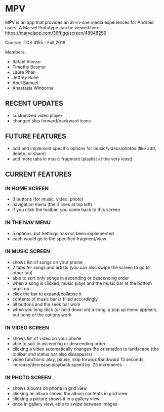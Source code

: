 # MPV
MPV is an app that provides an all-in-one media experiences for Android users.
A Marvel Prototype can be viewed here: https://marvelapp.com/36ffjgg/screen/48948259

Course: ITCS 4155 - Fall 2018

Members:
- Rafael Alonso
- Timothy Besmer
- Laura Phan
- Jeffrey Ruhe
- Abel Samuel
- Anastasia Winborne

## RECENT UPDATES
- customized video player
- changed skip forward/backward icons

## FUTURE FEATURES
- add and implement specific options for music/videos/photos (like add, delete, or share)
- add more tabs in music fragment (playlist at the very least)

## CURRENT FEATURES

### IN HOME SCREEN
- 3 buttons (for music, video, photo)
- navigation menu (the 3 lines at top left)
- if you click the toolbar, you come back to this screen

### IN THE NAV MENU
- 5 options, but Settings has not been implemented
- each would go to the specified fragment/view

### IN MUSIC SCREEN
- shows list of songs on your phone
- 2 tabs for songs and artists (you can also swipe the screen to go to other tab)
- able to sort only songs in ascending or descending order
- when a song is clicked, music plays and the music bar at the bottom pops up
- click the bar to expand/collapse it
- contents of music bar is filled accordingly
- all buttons and the seek bar work
- when you long click (or hold down on) a song, a pop up menu appears, but none of the options work

### IN VIDEO SCREEN
- shows list of video on your phone
- able to sort in ascending or descending order
- clicking a video automatically changes the orientation to landscape (the toolbar and status bar also disappears)
- video functions: play, pause, skip forward/backward 15 seconds, increase/decrease playback speed by .25 increments

### IN PHOTO SCREEN
- shows albums on phone in grid view
- clicking an album shows the album contents in grid view
- clicking a picture shows it in a gallery view
- once in gallery view, able to swipe between images




